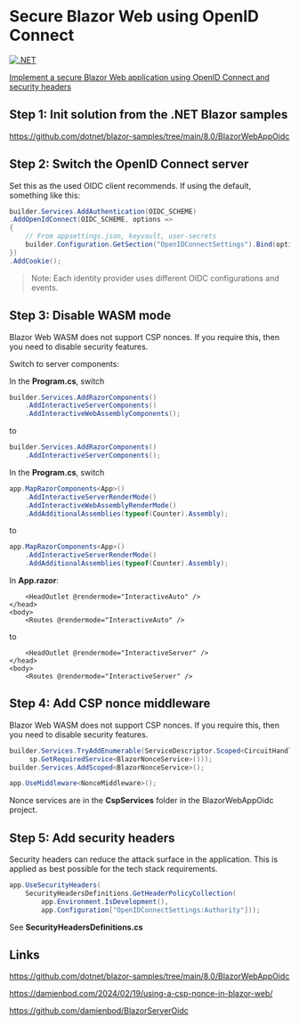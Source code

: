 # Secure Blazor Web using OpenID Connect

[![.NET](https://github.com/damienbod/BlazorWebOidc/actions/workflows/dotnet.yml/badge.svg)](https://github.com/damienbod/BlazorWebOidc/actions/workflows/dotnet.yml)

[Implement a secure Blazor Web application using OpenID Connect and security headers](https://damienbod.com)

## Step 1: Init solution from the .NET Blazor samples

https://github.com/dotnet/blazor-samples/tree/main/8.0/BlazorWebAppOidc

## Step 2: Switch the OpenID Connect server

Set this as the used OIDC client recommends. If using the default, something like this:

```csharp
builder.Services.AddAuthentication(OIDC_SCHEME)
.AddOpenIdConnect(OIDC_SCHEME, options =>
{
    // From appsettings.json, keyvault, user-secrets
    builder.Configuration.GetSection("OpenIDConnectSettings").Bind(options);
})
.AddCookie();
```
> Note:
> Each identity provider uses different OIDC configurations and events.

## Step 3: Disable WASM mode

Blazor Web WASM does not support CSP nonces. If you require this, then you need to disable security features.

Switch to server components:

In the **Program.cs**, switch

```csharp
builder.Services.AddRazorComponents()
    .AddInteractiveServerComponents()
    .AddInteractiveWebAssemblyComponents();
```

to

```csharp
builder.Services.AddRazorComponents()
    .AddInteractiveServerComponents();
```

In the **Program.cs**, switch

```csharp
app.MapRazorComponents<App>()
    .AddInteractiveServerRenderMode()
    .AddInteractiveWebAssemblyRenderMode()
    .AddAdditionalAssemblies(typeof(Counter).Assembly);
```

to

```csharp
app.MapRazorComponents<App>()
    .AddInteractiveServerRenderMode()
    .AddAdditionalAssemblies(typeof(Counter).Assembly);
```

In **App.razor**: 

```
    <HeadOutlet @rendermode="InteractiveAuto" />
</head>
<body>
    <Routes @rendermode="InteractiveAuto" />
```

to

```
    <HeadOutlet @rendermode="InteractiveServer" />
</head>
<body>
    <Routes @rendermode="InteractiveServer" />
```

## Step 4: Add CSP nonce middleware

Blazor Web WASM does not support CSP nonces. If you require this, then you need to disable security features.

```csharp
builder.Services.TryAddEnumerable(ServiceDescriptor.Scoped<CircuitHandler, BlazorNonceService>(sp =>
     sp.GetRequiredService<BlazorNonceService>()));
builder.Services.AddScoped<BlazorNonceService>();
```

```csharp
app.UseMiddleware<NonceMiddleware>();
```

Nonce services are in the **CspServices** folder in the BlazorWebAppOidc project.

## Step 5: Add security headers

Security headers can reduce the attack surface in the application. This is applied as best possible for the tech stack requirements.

```csharp
app.UseSecurityHeaders(
    SecurityHeadersDefinitions.GetHeaderPolicyCollection(
        app.Environment.IsDevelopment(),
        app.Configuration["OpenIDConnectSettings:Authority"]));
```

See **SecurityHeadersDefinitions.cs**

## Links

https://github.com/dotnet/blazor-samples/tree/main/8.0/BlazorWebAppOidc

https://damienbod.com/2024/02/19/using-a-csp-nonce-in-blazor-web/

https://github.com/damienbod/BlazorServerOidc
